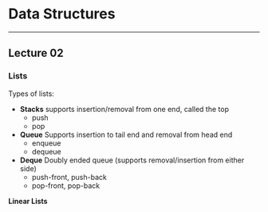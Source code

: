 # Data Structures

---

## Lecture 02

### Lists

Types of lists:

- **Stacks** supports insertion/removal from one end, called the top
  * push
  * pop
- **Queue** Supports insertion to tail end and removal from head end
  * enqueue
  * dequeue
- **Deque** Doubly ended queue (supports removal/insertion from either side)
  * push-front, push-back
  * pop-front, pop-back

**Linear Lists**

